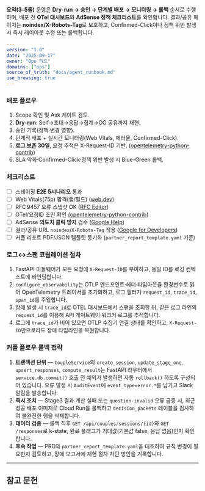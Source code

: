 **요약(3–5줄)**
운영은 **Dry-run → 승인 → 단계별 배포 → 모니터링 → 롤백** 순서로 수행하며, 배포 전 **OTel 대시보드**와 **AdSense 정책 체크리스트**를 확인합니다. 결과/공유 페이지는 **noindex/X-Robots-Tag**로 보호하고, Confirmed-Click이나 정책 위반 발생 시 즉시 레이아웃 수정 또는 롤백합니다.

```yaml
---
version: "1.0"
date: "2025-09-17"
owner: "Ops 리드"
domains: ["ops"]
source_of_truth: "docs/agent_runbook.md"
use_browsing: true
---
```

### 배포 플로우

1. Scope 확인 및 Ask 게이트 검토.
2. **Dry-run**: Self→초대→응답→집계→OG 공유까지 재현.
3. 승인 기록(정책·변경 영향).
4. 단계적 배포 + 실시간 모니터링(Web Vitals, 에러율, Confirmed-Click).
5. **로그 보존 30일**, 요청 추적은 X-Request-ID 기반. ([opentelemetry-python-contrib][2])
6. SLA 악화·Confirmed-Click·정책 위반 발생 시 Blue-Green 롤백.

### 체크리스트

* [ ] 스테이징 **E2E 5시나리오** 통과
* [ ] Web Vitals(75p) 합격(랩/필드) ([web.dev][3])
* [ ] RFC 9457 오류 스냅샷 OK ([RFC Editor][1])
* [ ] OTel/요청ID 조인 확인 ([opentelemetry-python-contrib][2])
* [ ] AdSense **의도치 클릭 방지** 검수 ([Google Help][4])
* [ ] 결과/공유 URL `noindex`/`X-Robots-Tag` 적용 ([Google for Developers][5])
* [ ] 커플 리포트 PDF/JSON 템플릿 동기화 (`partner_report_template.yaml` 기준)

### 로그↔스팬 코릴레이션 절차

1. FastAPI 미들웨어가 모든 요청에 `X-Request-ID`를 부여하고, 동일 ID를 로깅 컨텍스트에 바인딩합니다.
2. `configure_observability`는 OTLP 엔드포인트·헤더·타임아웃을 환경변수로 읽어 OpenTelemetry 트레이서를 초기화하고, 로그 필터가 `request_id`, `trace_id`, `span_id`를 주입합니다.
3. 장애 발생 시 `trace_id`로 OTEL 대시보드에서 스팬을 조회한 뒤, 같은 로그 라인의 `request_id`를 이용해 API 게이트웨이·워크커 로그를 추적합니다.
4. 로그에 `trace_id`가 비어 있으면 OTLP 수집기 연결 상태를 확인하고, `X-Request-ID`만으로라도 장애 타임라인을 복원합니다.

### 커플 플로우 롤백 전략

1. **트랜잭션 단위** — `CoupleService`의 `create_session`, `update_stage_one`, `upsert_responses`, `compute_result`는 FastAPI 라우터에서 `service.db.commit()` 호출 전 예외가 발생하면 자동 `rollback()` 하도록 구성되어 있습니다. 오류 발생 시 `AuditEvent`에 `event_type=error.*`를 남기고 Slack 알림을 발송합니다.
2. **즉시 조치** — Stage3 결과 계산 실패 또는 `question-invalid` 오류 급증 시, 최근 성공 배포 이미지로 Cloud Run을 롤백하고 `decision_packets` 테이블을 검사하여 불완전한 행을 삭제합니다.
3. **데이터 검증** — 롤백 직후 `GET /api/couples/sessions/{id}`와 `GET /responses`로 k-state, 완료 플래그가 기대값(기본값 false, 응답 없음)인지 확인합니다.
4. **후속 작업** — PRD와 `partner_report_template.yaml`을 대조하여 규칙 변경이 필요한지 검토하고, 장애 보고서에 재현 절차·차단 방안을 기록합니다.

---

## 참고 문헌

[1]: https://www.rfc-editor.org/rfc/rfc9457.html "RFC 9457: Problem Details for HTTP APIs"  
[2]: https://opentelemetry-python-contrib.readthedocs.io/en/latest/instrumentation/fastapi/fastapi.html "OpenTelemetry FastAPI Instrumentation"  
[3]: https://web.dev/articles/vitals "Web Vitals | Articles"  
[4]: https://support.google.com/adsense/answer/1346295 "Ad placement policies - Google AdSense Help"  
[5]: https://developers.google.com/search/docs/crawling-indexing/robots-meta-tag "Robots Meta Tags Specifications"
